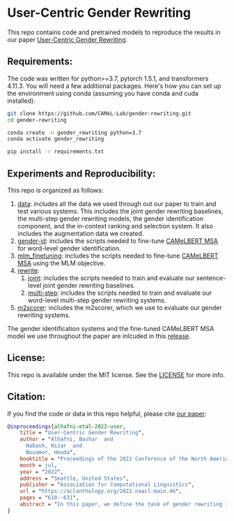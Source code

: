 # User-Centric Gender Rewriting
This repo contains code and pretrained models to reproduce the results in our paper [User-Centric Gender Rewriting](https://arxiv.org/pdf/2205.02211.pdf).


## Requirements:
The code was written for python>=3.7, pytorch 1.5.1, and transformers 4.11.3. You will need a few additional packages. Here's how you can set up the environment using conda (assuming you have conda and cuda installed):
```bash
git clone https://github.com/CAMeL-Lab/gender-rewriting.git
cd gender-rewriting

conda create -n gender_rewriting python=3.7
conda activate gender_rewriting

pip install -r requirements.txt
```

## Experiments and Reproducibility:
This repo is organized as follows:</br>
1. [data](data/): includes all the data we used through out our paper to train and test various systems. This includes the joint gender rewriting baselines, the multi-step gender rewriting models, the gender identification component, and the in-context ranking and selection system. It also includes the augmentation data we created.
2. [gender-id](gender-id/): includes the scripts needed to fine-tune [CAMeLBERT MSA](https://huggingface.co/CAMeL-Lab/bert-base-arabic-camelbert-msa) for word-level gender identification.
3. [mlm_finetuning](mlm_finetuning/): includes the scripts needed to fine-tune [CAMeLBERT MSA](https://huggingface.co/CAMeL-Lab/bert-base-arabic-camelbert-msa) using the MLM objective.
4. [rewrite](rewrite/):</br>
   1. [joint](rewrite/joint/): includes the scripts needed to train and evaluate our sentence-level joint gender rewriting baselines.
   2. [multi-step](rewrite/multi-step/): includes the scripts needed to train and evaluate our word-level multi-step gender rewriting systems.
5. [m2scorer](m2scorer/): includes the m2scorer, which we use to evaluate our gender rewriting systems.

The gender identification systems and the fine-tuned CAMeLBERT MSA model we use throughout the paper are inlcuded in this [release](https://github.com/balhafni/gender-rewriting/releases/tag/gender-rewriting-models).

## License:
This repo is available under the MIT license. See the [LICENSE](LICENSE) for more info.

## Citation:

If you find the code or data in this repo helpful, please cite [our paper](https://www.aclweb.org/anthology/XXXX):

```bibtex
@inproceedings{alhafni-etal-2022-user,
    title = "User-Centric Gender Rewriting",
    author = "Alhafni, Bashar  and
      Habash, Nizar  and
      Bouamor, Houda",
    booktitle = "Proceedings of the 2022 Conference of the North American Chapter of the Association for Computational Linguistics: Human Language Technologies",
    month = jul,
    year = "2022",
    address = "Seattle, United States",
    publisher = "Association for Computational Linguistics",
    url = "https://aclanthology.org/2022.naacl-main.46",
    pages = "618--631",
    abstract = "In this paper, we define the task of gender rewriting in contexts involving two users (I and/or You) {--} first and second grammatical persons with independent grammatical gender preferences. We focus on Arabic, a gender-marking morphologically rich language. We develop a multi-step system that combines the positive aspects of both rule-based and neural rewriting models. Our results successfully demonstrate the viability of this approach on a recently created corpus for Arabic gender rewriting, achieving 88.42 M2 F0.5 on a blind test set. Our proposed system improves over previous work on the first-person-only version of this task, by 3.05 absolute increase in M2 F0.5. We demonstrate a use case of our gender rewriting system by using it to post-edit the output of a commercial MT system to provide personalized outputs based on the users{'} grammatical gender preferences. We make our code, data, and pretrained models publicly available.",
}
